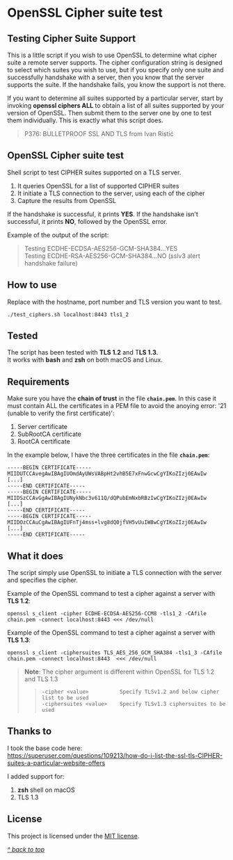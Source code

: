 # OpenSSL Cipher suite test
## Testing Cipher Suite Support
This is a little script if you wish to use OpenSSL to determine what cipher suite a remote server supports. The cipher configuration string is designed to select which suites you wish to use, but if you specify only one suite and successfully handshake with a server, then you know that the server supports the suite. If the handshake fails, you know the support is not there.

If you want to determine all suites supported by a particular server, start by invoking **openssl ciphers ALL** to obtain a list of all suites supported by your version of OpenSSL. Then submit them to the server one by one to test them individually. This is exactly what this script does.

>P376: BULLETPROOF SSL AND TLS from Ivan Ristić

## OpenSSL Cipher suite test
Shell script to test CIPHER suites supported on a TLS server.

1. It queries OpenSSL for a list of supported CIPHER suites
2. It initiate a TLS connection to the server, using each of the cipher
3. Capture the results from OpenSSL

If the handshake is successful, it prints **YES**. If the handshake isn't successful, it prints **NO**, followed by the OpenSSL error.
 
 Example of the output of the script:
>Testing ECDHE-ECDSA-AES256-GCM-SHA384...YES  
>Testing ECDHE-RSA-AES256-GCM-SHA384...NO (sslv3 alert handshake failure)  

## How to use
Replace with the hostname, port number and TLS version you want to test.
```shell
./test_ciphers.sh localhost:8443 tls1_2
```

## Tested
The script has been tested with **TLS 1.2** and T**LS 1.3**.  
It works with **bash** and **zsh** on both macOS and Linux.  

## Requirements
Make sure you have the **chain of trust** in the file **`chain.pem`**. In this case it must contain ALL the certificates in a PEM file to avoid the anoying error: '21 (unable to verify the first certificate)':
1. Server certificate
2. SubRootCA certificate
3. RootCA certificate

In the example below, I have the three certificates in the file **`chain.pem`**:

```
-----BEGIN CERTIFICATE-----
MIIDUTCCAvegAwIBAgIUOmdAyUWsVABpHt2vhB5E7xFnwGcwCgYIKoZIzj0EAwIw
[...]
-----END CERTIFICATE-----
-----BEGIN CERTIFICATE-----
MIIDSzCCAvGgAwIBAgIUNykNbc3v611Q/dQPubEmNxbRBzIwCgYIKoZIzj0EAwIw
[...]
-----END CERTIFICATE-----
-----BEGIN CERTIFICATE-----
MIIDOzCCAuCgAwIBAgIUFnTj4mss+lvg8dQ0jfVH5vUuIW8wCgYIKoZIzj0EAwIw
[...]
-----END CERTIFICATE-----
```

## What it does
The script simply use OpenSSL to initiate a TLS connection with the server and specifies the cipher.  

Example of the OpenSSL command to test a cipher against a server with **TLS 1.2**:
```shell
openssl s_client -cipher ECDHE-ECDSA-AES256-CCM8 -tls1_2 -CAfile chain.pem -connect localhost:8443 <<< /dev/null
```

Example of the OpenSSL command to test a cipher against a server with **TLS 1.3**:
```shell
openssl s_client -ciphersuites TLS_AES_256_GCM_SHA384 -tls1_3 -CAfile chain.pem -connect localhost:8443  <<< /dev/null
````

>**Note**: The cipher argument is different within OpenSSL for TLS 1.2 and TLS 1.3  
>> `-cipher <value>          Specify TLSv1.2 and below cipher list to be used`  
>> `-ciphersuites <value>    Specify TLSv1.3 ciphersuites to be used`  

## Thanks to
I took the base code here:  
https://superuser.com/questions/109213/how-do-i-list-the-ssl-tls-CIPHER-suites-a-particular-website-offers

I added support for:
1. **zsh** shell on macOS
2. TLS 1.3

## License

This project is licensed under the [MIT license](/LICENSE).

[_^ back to top_](#OpenSSL-Cipher-suite-test)